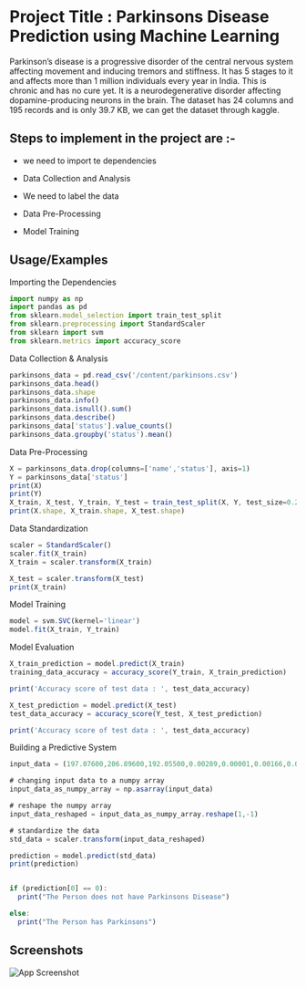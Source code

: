 
# Project Title : Parkinsons Disease Prediction using Machine Learning

Parkinson’s disease is a progressive disorder of the central nervous system affecting movement and inducing tremors and stiffness. It has 5 stages to it and affects more than 1 million individuals every year in India. This is chronic and has no cure yet. It is a neurodegenerative disorder affecting dopamine-producing neurons in the brain. The dataset has 24 columns and 195 records and is only 39.7 KB, we can get the dataset through kaggle.




## Steps to implement in the project are :-

-  we need to import te dependencies

- Data Collection and Analysis

- We need to label the data 

- Data Pre-Processing

- Model Training



## Usage/Examples
Importing the Dependencies

```javascript
import numpy as np
import pandas as pd
from sklearn.model_selection import train_test_split
from sklearn.preprocessing import StandardScaler
from sklearn import svm
from sklearn.metrics import accuracy_score
```

Data Collection & Analysis
```javascript
parkinsons_data = pd.read_csv('/content/parkinsons.csv')
parkinsons_data.head()
parkinsons_data.shape
parkinsons_data.info()
parkinsons_data.isnull().sum()
parkinsons_data.describe()
parkinsons_data['status'].value_counts()
parkinsons_data.groupby('status').mean()
```


Data Pre-Processing
```javascript
X = parkinsons_data.drop(columns=['name','status'], axis=1)
Y = parkinsons_data['status']
print(X)
print(Y)
X_train, X_test, Y_train, Y_test = train_test_split(X, Y, test_size=0.2, random_state=2)
print(X.shape, X_train.shape, X_test.shape)
```

Data Standardization
```javascript
scaler = StandardScaler()
scaler.fit(X_train)
X_train = scaler.transform(X_train)

X_test = scaler.transform(X_test)
print(X_train)
```

Model Training
```javascript
model = svm.SVC(kernel='linear')
model.fit(X_train, Y_train)
```

Model Evaluation
```javascript
X_train_prediction = model.predict(X_train)
training_data_accuracy = accuracy_score(Y_train, X_train_prediction)

print('Accuracy score of test data : ', test_data_accuracy)

X_test_prediction = model.predict(X_test)
test_data_accuracy = accuracy_score(Y_test, X_test_prediction)

print('Accuracy score of test data : ', test_data_accuracy)
```

Building a Predictive System
```javascript
input_data = (197.07600,206.89600,192.05500,0.00289,0.00001,0.00166,0.00168,0.00498,0.01098,0.09700,0.00563,0.00680,0.00802,0.01689,0.00339,26.77500,0.422229,0.741367,-7.348300,0.177551,1.743867,0.085569)

# changing input data to a numpy array
input_data_as_numpy_array = np.asarray(input_data)

# reshape the numpy array
input_data_reshaped = input_data_as_numpy_array.reshape(1,-1)

# standardize the data
std_data = scaler.transform(input_data_reshaped)

prediction = model.predict(std_data)
print(prediction)


if (prediction[0] == 0):
  print("The Person does not have Parkinsons Disease")

else:
  print("The Person has Parkinsons")

```


## Screenshots

![App Screenshot](https://camo.githubusercontent.com/62fc96b357c894ed69cee28de86968412c6d0865214e1ab72865f3bf2976dfd9/68747470733a2f2f6d656469612e6973746f636b70686f746f2e636f6d2f766563746f72732f7061726b696e736f6e732d646973656173652d73796d70746f6d732d766563746f722d6964383831373032343236)

